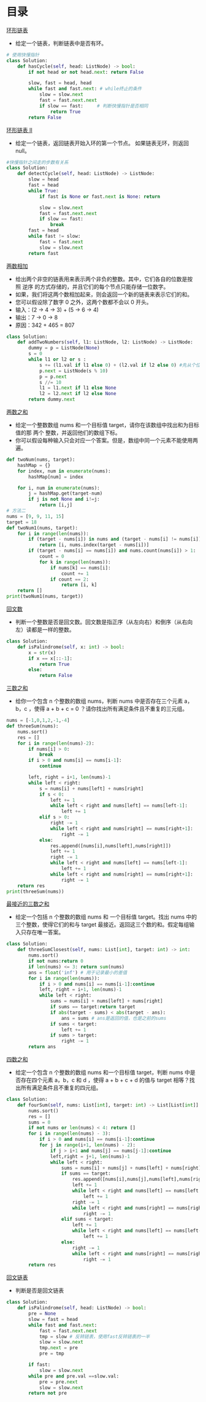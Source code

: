 # 目录

[环形链表](https://leetcode-cn.com/problems/linked-list-cycle/)  
* 给定一个链表，判断链表中是否有环。
 
```python
# 使用快慢指针 
class Solution:
    def hasCycle(self, head: ListNode) -> bool:
        if not head or not head.next: return False

        slow, fast = head, head
        while fast and fast.next: # while终止的条件
            slow = slow.next
            fast = fast.next.next
            if slow == fast:     # 判断快慢指针是否相同
                return True
        return False
```
[环形链表 II](https://leetcode-cn.com/problems/linked-list-cycle-ii/)  
* 给定一个链表，返回链表开始入环的第一个节点。 如果链表无环，则返回 null。  
```python
#快慢指针之间走的步数有关系 
class Solution:
    def detectCycle(self, head: ListNode) -> ListNode:
        slow = head
        fast = head
        while True:
            if fast is None or fast.next is None: return

            slow = slow.next
            fast = fast.next.next
            if slow == fast:
                break
        fast = head
        while fast != slow:
            fast = fast.next
            slow = slow.next
        return fast
```
[两数相加](https://leetcode-cn.com/problems/add-two-numbers/)  

* 给出两个非空的链表用来表示两个非负的整数。其中，它们各自的位数是按照 逆序 的方式存储的，并且它们的每个节点只能存储一位数字。
* 如果，我们将这两个数相加起来，则会返回一个新的链表来表示它们的和。
* 您可以假设除了数字 0 之外，这两个数都不会以 0 开头。
* 输入：(2 -> 4 -> 3) + (5 -> 6 -> 4)
* 输出：7 -> 0 -> 8
* 原因：342 + 465 = 807
```python
class Solution:
    def addTwoNumbers(self, l1: ListNode, l2: ListNode) -> ListNode:
        dummy = p = ListNode(None)
        s = 0
        while l1 or l2 or s :
            s += (l1.val if l1 else 0) + (l2.val if l2 else 0) #先从个位相加，l1就是个位开始
            p.next = ListNode(s % 10)
            p = p.next
            s //= 10
            l1 = l1.next if l1 else None
            l2 = l2.next if l2 else None
        return dummy.next
```

[两数之和](https://leetcode-cn.com/problems/two-sum/)
* 给定一个整数数组 nums 和一个目标值 target，请你在该数组中找出和为目标值的那 两个 整数，并返回他们的数组下标。
* 你可以假设每种输入只会对应一个答案。但是，数组中同一个元素不能使用两遍。
```python
def twoNum(nums, target):
    hashMap = {}
    for index, num in enumerate(nums):
        hashMap[num] = index

    for i, num in enumerate(nums):
        j = hashMap.get(target-num)
        if j is not None and i!=j:
            return [i,j]
# 方法二
nums = [9, 9, 11, 15]
target = 18
def twoNum1(nums, target):
    for i in range(len(nums)):
        if (target - nums[i]) in nums and (target - nums[i] != nums[i]): # 要考虑相等情况，并且数组中两个数一样
            return [i, nums.index(target - nums[i])]
        if (target - nums[i] == nums[i]) and nums.count(nums[i]) > 1:
            count = 0
            for k in range(len(nums)):
                if nums[k] == nums[i]:
                    count += 1
                if count == 2:
                    return [i, k]
    return []
print(twoNum1(nums, target))
```
[回文数](https://leetcode-cn.com/problems/palindrome-number/)
* 判断一个整数是否是回文数。回文数是指正序（从左向右）和倒序（从右向左）读都是一样的整数。
```python
class Solution:
    def isPalindrome(self, x: int) -> bool:
        x = str(x)
        if x == x[::-1]:
            return True
        else:
            return False
```
[三数之和](https://leetcode-cn.com/problems/3sum/)
* 给你一个包含 n 个整数的数组 nums，判断 nums 中是否存在三个元素 a，b，c ，使得 a + b + c = 0 ？请你找出所有满足条件且不重复的三元组。

```python
nums = [-1,0,1,2,-1,-4]
def threeSum(nums):
    nums.sort()
    res = []
    for i in range(len(nums)-2):
        if nums[i] > 0:
            break
        if i > 0 and nums[i] == nums[i-1]:
            continue

        left, right = i+1, len(nums)-1
        while left < right:
            s = nums[i] + nums[left] + nums[right]
            if s < 0:
                left += 1
                while left < right and nums[left] == nums[left-1]:
                    left += 1
            elif s > 0:
                right -= 1
                while left < right and nums[right] == nums[right+1]:
                    right -= 1
            else:
                res.append([nums[i],nums[left],nums[right]])
                left += 1
                right -= 1
                while left < right and nums[left] == nums[left-1]:
                    left += 1
                while left < right and nums[right] == nums[right+1]:
                    right -= 1
    return res
print(threeSum(nums))

```
[最接近的三数之和](https://leetcode-cn.com/problems/3sum-closest/)
* 给定一个包括 n 个整数的数组 nums 和 一个目标值 target。找出 nums 中的三个整数，使得它们的和与 target 最接近。返回这三个数的和。假定每组输入只存在唯一答案。

```python
class Solution:
    def threeSumClosest(self, nums: List[int], target: int) -> int:
        nums.sort()
        if not nums:return 0
        if len(nums) <= 3: return sum(nums)
        ans = float('inf') # 用于记录最小的差值
        for i in range(len(nums)):
            if i > 0 and nums[i] == nums[i-1]:continue
            left, right = i+1, len(nums)-1
            while left < right:
                sums = nums[i] + nums[left] + nums[right]
                if sums == target:return target
                if abs(target - sums) < abs(target - ans):
                    ans = sums # ans是返回的值，也是之前的sums
                if sums < target:
                    left += 1
                if sums > target:
                    right -= 1
        return ans
```
[四数之和](https://leetcode-cn.com/problems/4sum/)
* 给定一个包含 n 个整数的数组 nums 和一个目标值 target，判断 nums 中是否存在四个元素 a，b，c 和 d ，使得 a + b + c + d 的值与 target 相等？找出所有满足条件且不重复的四元组。
```python
class Solution:
    def fourSum(self, nums: List[int], target: int) -> List[List[int]]:
        nums.sort()
        res = []
        sums = 0
        if not nums or len(nums) < 4: return []
        for i in range(len(nums) - 3):
            if i > 0 and nums[i] == nums[i-1]:continue
            for j in range(i+1, len(nums) - 2):
                if j > i+1 and nums[j] == nums[j-1]:continue
                left,right = j+1, len(nums)-1
                while left < right:
                    sums = nums[i] + nums[j] + nums[left] + nums[right]
                    if sums == target:
                        res.append([nums[i],nums[j],nums[left],nums[right]])
                        left += 1
                        while left < right and nums[left] == nums[left -1 ]:
                            left += 1
                        right -= 1
                        while left < right and nums[right] == nums[right+1]:
                            right -= 1
                    elif sums < target:
                        left += 1
                        while left < right and nums[left] == nums[left-1]:
                            left += 1
                    else:
                        right -= 1
                        while left < right and nums[right] == nums[right+1]:
                            right -= 1
        return res
```

[回文链表](https://leetcode-cn.com/problems/palindrome-linked-list/)
* 判断是否是回文链表

```python
class Solution:
    def isPalindrome(self, head: ListNode) -> bool:
        pre = None
        slow = fast = head
        while fast and fast.next:
            fast = fast.next.next
            tmp = slow # 反转链表，使用fast反转链表的一半
            slow = slow.next
            tmp.next = pre
            pre = tmp

        if fast: 
            slow = slow.next
        while pre and pre.val ==slow.val:
            pre = pre.next
            slow = slow.next
        return not pre
```
